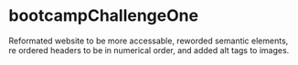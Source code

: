 # bootcampChallengeOne
Reformated website to be more accessable,
reworded semantic elements,
re ordered headers to be in numerical order,
and added alt tags to images.
